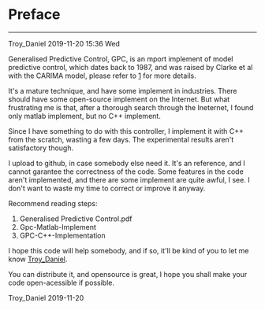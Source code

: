 # Preface


--------------------------------------------------------------------------------
Troy_Daniel 2019-11-20 15:36	Wed


Generalised Predictive Control, GPC, is an mport implement of model predictive
control, which dates back to 1987, and was raised by Clarke et al with the
CARIMA model, please refer to
[1](https://scholar.google.com/scholar?q=Generalized%20predictive%20control-Part%20I%20The%20basic%20algorithm)
for more details.

It's a mature technique, and have some implement in industries. There should
have some open-source implement on the Internet. But what frustrating me is
that, after a thorough search through the Ineternet, I found only matlab
implement, but no C++ implement.

Since I have something to do with this controller, I implement it with C++ from
the scratch, wasting a few days. The experimental results aren't satisfactory
though.


I upload to github, in case somebody else need it. It's an reference, and I
cannot garantee the correctness of the code. Some features in the code aren't
implemented, and there are some implement are quite awful, I see. I don't want
to waste my time to correct or improve it anyway.


Recommend reading steps:

1. Generalised Predictive Control.pdf
2. Gpc-Matlab-Implement
3. GPC-C++-Implementation


I hope this code will help somebody, and if so, it'll be kind of you to let me
know [Troy_Daniel](mailto:Troy_Daniel@163.com).


You can distribute it, and opensource is great, I hope you shall make your code
open-acessible if possible.


Troy_Daniel
2019-11-20
